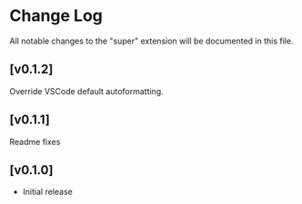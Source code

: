 # Change Log

All notable changes to the "super" extension will be documented in this file.


## [v0.1.2]
Override VSCode default autoformatting.

## [v0.1.1]
Readme fixes

## [v0.1.0]
- Initial release
